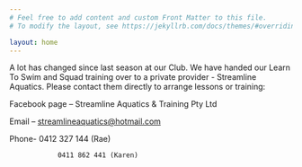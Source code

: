 ```yaml
---
# Feel free to add content and custom Front Matter to this file.
# To modify the layout, see https://jekyllrb.com/docs/themes/#overriding-theme-defaults

layout: home
---
```

A lot has changed since last season at our Club.  We have handed our Learn To Swim and Squad training over to a private provider - Streamline Aquatics.  Please contact them directly to arrange lessons or training:

Facebook page – Streamline Aquatics & Training Pty Ltd

Email – streamlineaquatics@hotmail.com

Phone- 0412 327 144 (Rae)

                0411 862 441 (Karen)
